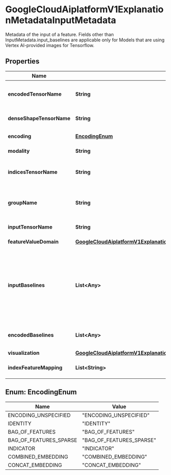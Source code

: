

# GoogleCloudAiplatformV1ExplanationMetadataInputMetadata

Metadata of the input of a feature. Fields other than InputMetadata.input_baselines are applicable only for Models that are using Vertex AI-provided images for Tensorflow.

## Properties

| Name | Type | Description | Notes |
|------------ | ------------- | ------------- | -------------|
|**encodedTensorName** | **String** | Encoded tensor is a transformation of the input tensor. Must be provided if choosing Integrated Gradients attribution or XRAI attribution and the input tensor is not differentiable. An encoded tensor is generated if the input tensor is encoded by a lookup table. |  [optional] |
|**denseShapeTensorName** | **String** | Specifies the shape of the values of the input if the input is a sparse representation. Refer to Tensorflow documentation for more details: https://www.tensorflow.org/api_docs/python/tf/sparse/SparseTensor. |  [optional] |
|**encoding** | [**EncodingEnum**](#EncodingEnum) | Defines how the feature is encoded into the input tensor. Defaults to IDENTITY. |  [optional] |
|**modality** | **String** | Modality of the feature. Valid values are: numeric, image. Defaults to numeric. |  [optional] |
|**indicesTensorName** | **String** | Specifies the index of the values of the input tensor. Required when the input tensor is a sparse representation. Refer to Tensorflow documentation for more details: https://www.tensorflow.org/api_docs/python/tf/sparse/SparseTensor. |  [optional] |
|**groupName** | **String** | Name of the group that the input belongs to. Features with the same group name will be treated as one feature when computing attributions. Features grouped together can have different shapes in value. If provided, there will be one single attribution generated in Attribution.feature_attributions, keyed by the group name. |  [optional] |
|**inputTensorName** | **String** | Name of the input tensor for this feature. Required and is only applicable to Vertex AI-provided images for Tensorflow. |  [optional] |
|**featureValueDomain** | [**GoogleCloudAiplatformV1ExplanationMetadataInputMetadataFeatureValueDomain**](GoogleCloudAiplatformV1ExplanationMetadataInputMetadataFeatureValueDomain.md) | The domain details of the input feature value. Like min/max, original mean or standard deviation if normalized. |  [optional] |
|**inputBaselines** | **List&lt;Any&gt;** | Baseline inputs for this feature. If no baseline is specified, Vertex AI chooses the baseline for this feature. If multiple baselines are specified, Vertex AI returns the average attributions across them in Attribution.feature_attributions. For Vertex AI-provided Tensorflow images (both 1.x and 2.x), the shape of each baseline must match the shape of the input tensor. If a scalar is provided, we broadcast to the same shape as the input tensor. For custom images, the element of the baselines must be in the same format as the feature&#39;s input in the instance[]. The schema of any single instance may be specified via Endpoint&#39;s DeployedModels&#39; Model&#39;s PredictSchemata&#39;s instance_schema_uri. |  [optional] |
|**encodedBaselines** | **List&lt;Any&gt;** | A list of baselines for the encoded tensor. The shape of each baseline should match the shape of the encoded tensor. If a scalar is provided, Vertex AI broadcasts to the same shape as the encoded tensor. |  [optional] |
|**visualization** | [**GoogleCloudAiplatformV1ExplanationMetadataInputMetadataVisualization**](GoogleCloudAiplatformV1ExplanationMetadataInputMetadataVisualization.md) | Visualization configurations for image explanation. |  [optional] |
|**indexFeatureMapping** | **List&lt;String&gt;** | A list of feature names for each index in the input tensor. Required when the input InputMetadata.encoding is BAG_OF_FEATURES, BAG_OF_FEATURES_SPARSE, INDICATOR. |  [optional] |



## Enum: EncodingEnum

| Name | Value |
|---- | -----|
| ENCODING_UNSPECIFIED | &quot;ENCODING_UNSPECIFIED&quot; |
| IDENTITY | &quot;IDENTITY&quot; |
| BAG_OF_FEATURES | &quot;BAG_OF_FEATURES&quot; |
| BAG_OF_FEATURES_SPARSE | &quot;BAG_OF_FEATURES_SPARSE&quot; |
| INDICATOR | &quot;INDICATOR&quot; |
| COMBINED_EMBEDDING | &quot;COMBINED_EMBEDDING&quot; |
| CONCAT_EMBEDDING | &quot;CONCAT_EMBEDDING&quot; |



